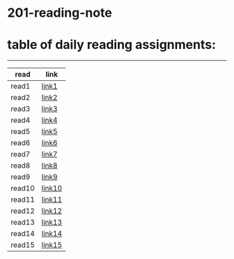 # 201-reading-note
# table of daily reading assignments:
____

|read |link  |
|---|---|
|read1 |[link1](-01.md)   |
| read2 |[link2](-02.md)|
| read3 |[link3](-03.md)|
| read4 |[link4](-04.md)|
| read5 |[link5](-05.md)|
 | read6 |[link6](-06.md)  |
| read7 | [link7](-07.md)   |
| read8 | [link8](-08.md)   |
| read9 | [link9](read-09.md)|
| read10 |[link10](-10.md)|
| read11 | [link11 ](-11.md)  |
| read12 | [link12](-12.md)  |
| read13 | [link13](-13.md) |
| read14 | [link14](-14.md)   |
| read15 | [link15 ](-15.md)  | 
